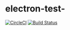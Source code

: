 # electron-test-

[![CircleCI](https://circleci.com/gh/fgsoftware1/electron-test-/tree/master.svg?style=svg)](https://circleci.com/gh/fgsoftware1/electron-test-/tree/master)
[![Build Status](https://travis-ci.com/fgsoftware1/electron-test-.svg?branch=master)](https://travis-ci.com/fgsoftware1/electron-test-)